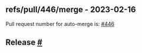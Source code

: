 ## refs/pull/446/merge - 2023-02-16

Pull request number for auto-merge is: [#446](https://github.com/jge162/Action-workflows/pull/446)

## Release [#](https://github.com/jge162/Action-workflows/pull/445)
